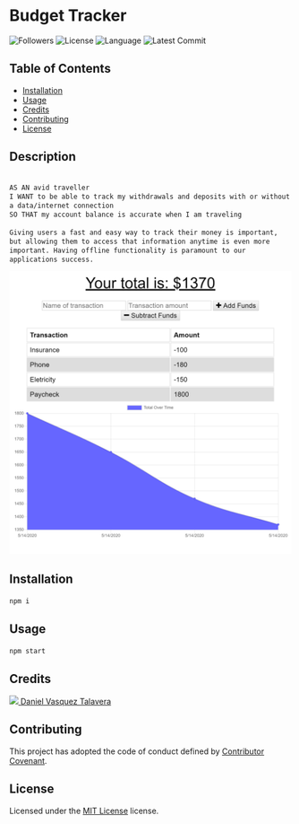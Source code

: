 # Budget Tracker 
![Followers](https://img.shields.io/github/followers/DVasquez4155?style=social) ![License](https://img.shields.io/github/license/DVasquez4155/Budget-Tracker) ![Language](https://img.shields.io/github/languages/top/DVasquez4155/Budget-Tracker) ![Latest Commit](https://img.shields.io/github/last-commit/DVasquez4155/Budget-Tracker)
## Table of Contents
* [Installation](#Installation)
* [Usage](#Usage)
* [Credits](#Credits)
* [Contributing](#Contributing)
* [License](#License)
## Description
```

AS AN avid traveller
I WANT to be able to track my withdrawals and deposits with or without a data/internet connection
SO THAT my account balance is accurate when I am traveling

Giving users a fast and easy way to track their money is important, but allowing them to access that information anytime is even more important. Having offline functionality is paramount to our applications success.
```

[![Image that shows the project](./assets/img/icon.png)](https://budget-app-dvasquez4155.herokuapp.com/)

## Installation
```npm i```
## Usage
```npm start```
## Credits
[<img src="https://avatars0.githubusercontent.com/u/22107830?v=4" width="50"/> Daniel Vasquez Talavera](https://github.com/DVasquez4155)
## Contributing
This project has adopted the code of conduct defined by [Contributor Covenant](https://www.contributor-covenant.org/version/2/0/code_of_conduct/).
## License
Licensed under the [MIT License](https://choosealicense.com/licenses/mit/) license.